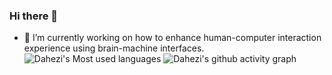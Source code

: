 ### Hi there 👋


- 🔭 I’m currently working on how to enhance human-computer interaction experience using brain-machine interfaces.
![Dahezi's Most used languages](https://github-readme-stats.vercel.app/api/top-langs/?username=DAHEZI12138&layout=compact&hide_border=true&langs_count=10)
![Dahezi's github activity graph](https://github-readme-activity-graph.vercel.app/graph?username=DAHEZI12138&theme=github&bg_color=FDFEFE)


